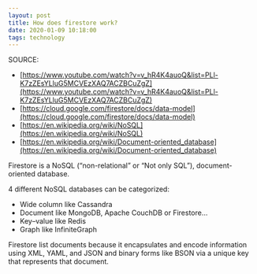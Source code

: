 ```yaml
---
layout: post
title: How does firestore work?
date: 2020-01-09 10:18:00
tags: technology
---
```


SOURCE:

- [https://www.youtube.com/watch?v=v_hR4K4auoQ&list=PLl-K7zZEsYLluG5MCVEzXAQ7ACZBCuZgZ](https://www.youtube.com/watch?v=v_hR4K4auoQ&list=PLl-K7zZEsYLluG5MCVEzXAQ7ACZBCuZgZ)
- [https://cloud.google.com/firestore/docs/data-model](https://cloud.google.com/firestore/docs/data-model)
- [https://en.wikipedia.org/wiki/NoSQL](https://en.wikipedia.org/wiki/NoSQL)
- [https://en.wikipedia.org/wiki/Document-oriented_database](https://en.wikipedia.org/wiki/Document-oriented_database)

Firestore is a NoSQL (“non-relational” or “Not only SQL”), document-oriented database.

4 different NoSQL databases can be categorized:

- Wide column like Cassandra
- Document like MongoDB, Apache CouchDB or Firestore…
- Key–value like Redis
- Graph like InfiniteGraph

Firestore list documents because it encapsulates and encode information using XML, YAML, and JSON and binary forms like BSON via a unique key that represents that document.
